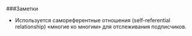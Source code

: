 ###Заметки
- Используется самореферентные отношения (self-referential relationship) «многие ко многим» для отслеживания подписчиков.
